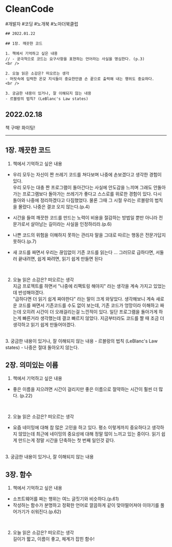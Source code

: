 # CleanCode
#개발자 #코딩 #노개북 #노마더북클럽

```
## 2022.01.22

## 1장. 깨끗한 코드

1. 책에서 기억하고 싶은 내용   
// - 궁극적으로 코드는 요구사항을 표현하는 언어라는 사실을 명심한다. (p.3)
<br />

2. 오늘 읽은 소감은? 떠오르는 생각   
- 머릿속에 입력한 온갖 지식들이 중요한만큼 손 끝으로 출력해 내는 행위도 중요하다.
<br />

3. 궁금한 내용이 있거나, 잘 이해되지 않는 내용   
- 르블랑의 법칙? (LeBlanc's Law states) 
```

## 2022.02.18   

책 구매! 화이팅!

---

## 1장. 깨끗한 코드

1. 책에서 기억하고 싶은 내용
- 우리 모두는 자신이 짠 쓰레기 코드를 쳐다보며 나중에 손보겠다고 생각한 경험이 있다.   
우리 모두는 대충 짠 프로그램이 돌아간다는 사실에 안도감을 느끼며 그래도 안돌아가는 프로그램보다 돌아가는 쓰레기가 좋다고 스스로를 위로한 경험이 있다.
다시 돌아와 나중에 정리하겠다고 다짐했었다. 물론 그때 그 시절 우리는 르블랑의 법칙을 몰랐다. 나중은 결코 오지 않는다.(p.4)

- 시간을 들여 깨끗한 코드를 만드는 노력이 비용을 절감하는 방법일 뿐만 아니라 전문가로서 살아남는 길이라는 사실을 인정하리라.(p.6)

- 나쁜 코드의 위험을 이해하지 못하는 관리자 말을 그대로 따르는 행동은 전문가답지 못하다.(p.7)

- 새 코드를 짜면서 우리는 끊임없이 기존 코드를 읽는다 ... 그러므로 급하다면, 서둘러 끝내려면, 쉽게 짜려면, 읽기 쉽게 만들면 된다 
<br />

2. 오늘 읽은 소감은? 떠오르는 생각   
지금 프로젝트를 하면서 "나중에 리팩토링 해야지" 라는 생각을 계속 가지고 있었는데 반성해야겠다.   
"급하다면 더 읽기 쉽게 짜야한다" 라는 말이 크게 와닿았다. 생각해보니 계속 새로운 코드를 짜면서 기존코드를 수도 없이 보는데, 기존 코드가 엉망이라 이해하고 짜는데 오히려 시간이 더 오래걸리는걸 느낀적이 있다. 일단 프로그램을 돌아가게 하는게 빠른거라 생각했는데 결코 빠르지 않았다. 지금부터라도 코드를 짤 때 조금 더 생각하고 읽기 쉽게 만들어야겠다.

<br />
3. 궁금한 내용이 있거나, 잘 이해되지 않는 내용   
- 르블랑의 법칙 (LeBlanc's Law states) - 나중은 절대 돌아오지 않는다. 

<br />

## 2장. 의미있는 이름

1. 책에서 기억하고 싶은 내용
- 좋은 이름을 지으려면 시간이 걸리지만 좋은 이름으로 절약하는 시간이 훨씬 더 많다. (p.22)
<br />

2. 오늘 읽은 소감은? 떠오르는 생각   
- 요즘 네이밍에 대해 참 많은 고민을 하고 있다. 평소 이렇게까지 중요하다고 생각하지 않았는데 최근에 네이밍의 중요성에 대해 정말 많이 느끼고 있는 중이다. 읽기 쉽게 만드는게 정말 시간을 단축하는 첫 번째 일인것 같다.  

<br />
3. 궁금한 내용이 있거나, 잘 이해되지 않는 내용   

<br />

## 3장. 함수

1. 책에서 기억하고 싶은 내용
- 소프트웨어를 짜는 행위는 여느 글짓기와 비슷하다.(p.61)
- 작성하는 함수가 분명하고 정확한 언어로 깔끔하게 같이 맞아떨어져야 이야기를 풀어가기가 쉬워진다.(p.62)
<br /> 

2. 오늘 읽은 소감은? 떠오르는 생각   
길이가 짧고, 이름이 좋고, 체계가 잡힌 함수!
